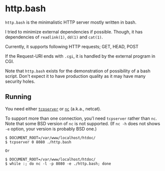 
http.bash
=========

`http.bash` is the minimalistic HTTP server mostly written in bash.

I tried to minimize external dependencies if possible.  Though, it has dependencies of `readlink(1)`, `dd(1)` and `cat(1)`.

Currently, it supports following HTTP requests; GET, HEAD, POST

If the Request-URI ends with `.cgi`, it is handled by the external program in CGI.

Note that `http.bash` exists for the demonstration of possibility of a bash script.  Don't expect it to have production quality as it may have many security holes.


Running
-------

You need either [`tcpserver`](http://cr.yp.to/ucspi-tcp/tcpserver.html) or [`nc`](http://nc110.sourceforge.net/) (a.k.a., netcat).

To support more than one connection, you'l need `tcpserver` rather than `nc`.  Note that some BSD version of `nc` is not supported.  (If `nc -h` does not shows `-e` option, your version is probably BSD one.)

    $ DOCUMENT_ROOT=/var/www/localhost/htdoc/
    $ tcpserver 0 8080 ./http.bash
    
    Or

    $ DOCUMENT_ROOT=/var/www/localhost/htdoc/
    $ while :; do nc -l -p 8080 -e ./http.bash; done

